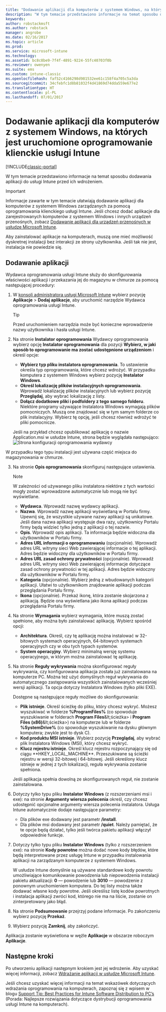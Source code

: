 ```yaml
---
title: "Dodawanie aplikacji dla komputerów z systemem Windows, na których jest uruchomione oprogramowanie klienckie usługi Intune"
description: "W tym temacie przedstawiono informacje na temat sposobu dodawania aplikacji na komputerach do usługi Intune przed ich wdrożeniem."
keywords: 
author: robstackmsft
ms.author: robstack
manager: angrobe
ms.date: 02/16/2017
ms.topic: article
ms.prod: 
ms.service: microsoft-intune
ms.technology: 
ms.assetid: bc8c8be9-7f4f-4891-9224-55fc40703f0b
ms.reviewer: owenyen
ms.suite: ems
ms.custom: intune-classic
ms.openlocfilehash: faf52c4166298d981532ee61c158f4a705c5a3da
ms.sourcegitcommit: 34cfebfc1d8b81032f4d41869d74dda559e677e2
ms.translationtype: HT
ms.contentlocale: pl-PL
ms.lasthandoff: 07/01/2017
---
```

# <a name="add-apps-for-windows-pcs-that-run-the-intune-software-client"></a>Dodawanie aplikacji dla komputerów z systemem Windows, na których jest uruchomione oprogramowanie klienckie usługi Intune

[!INCLUDE[classic-portal](../includes/classic-portal.md)]

W tym temacie przedstawiono informacje na temat sposobu dodawania aplikacji do usługi Intune przed ich wdrożeniem.

> [!IMPORTANT]
> Informacje zawarte w tym temacie ułatwiają dodawanie aplikacji dla komputerów z systemem Windows zarządzanych za pomocą oprogramowania klienckiego usługi Intune. Jeśli chcesz dodać aplikacje dla zarejestrowanych komputerów z systemem Windows i innych urządzeń przenośnych, zobacz [Dodawanie aplikacji dla urządzeń przenośnych w usłudze Microsoft Intune](add-apps-for-mobile-devices-in-microsoft-intune.md).

Aby zainstalować aplikacje na komputerach, muszą one mieć możliwość dyskretnej instalacji bez interakcji ze strony użytkownika. Jeśli tak nie jest, instalacja nie powiedzie się.


## <a name="add-the-app"></a>Dodawanie aplikacji
Wydawca oprogramowania usługi Intune służy do skonfigurowania właściwości aplikacji i przekazania jej do magazynu w chmurze za pomocą następującej procedury:

1.  W [konsoli administratora usługi Microsoft Intune](https://manage.microsoft.com) wybierz pozycję **Aplikacje** &gt; **Dodaj aplikacje**, aby uruchomić narzędzie Wydawca oprogramowania usługi Intune.

    > [!TIP]
    > Przed uruchomieniem narzędzia może być konieczne wprowadzenie nazwy użytkownika i hasła usługi Intune.

2.  Na stronie **Instalator oprogramowania** Wydawcy oprogramowania wybierz opcję **Instalator oprogramowania** dla pozycji **Wybierz, w jaki sposób to oprogramowanie ma zostać udostępnione urządzeniom** i określ opcje:

    - **Wybierz typ pliku instalatora oprogramowania**. To ustawienie określa typ oprogramowania, które chcesz wdrożyć. W przypadku komputera z systemem Windows wybierz pozycję **Instalator Windows**.
    - **Określ lokalizację plików instalacyjnych oprogramowania**. Wprowadź lokalizację plików instalacyjnych lub wybierz pozycję **Przeglądaj**, aby wybrać lokalizację z listy.
    - **Dołącz dodatkowe pliki i podfoldery z tego samego folderu**. Niektóre programy używające Instalatora Windows wymagają plików pomocniczych. Muszą one znajdować się w tym samym folderze co plik instalacyjny. Wybierz tę opcję, jeśli chcesz również wdrożyć te pliki pomocnicze.

    Jeśli na przykład chcesz opublikować aplikację o nazwie Application.msi w usłudze Intune, strona będzie wyglądała następująco: ![Strona konfiguracji oprogramowania wydawcy](./media/publisher-for-pc.png)

   W przypadku tego typu instalacji jest używana część miejsca do magazynowania w chmurze.

3.  Na stronie **Opis oprogramowania** skonfiguruj następujące ustawienia.

    > [!NOTE]
    > W zależności od używanego pliku instalatora niektóre z tych wartości mogły zostać wprowadzone automatycznie lub mogą nie być wyświetlane.

    - **Wydawca**. Wprowadź nazwę wydawcy aplikacji.
    - **Nazwa**. Wprowadź nazwę aplikacji wyświetlaną w Portalu firmy.<br />Upewnij się, że wszystkie używane nazwy aplikacji są unikatowe. Jeśli dana nazwa aplikacji występuje dwa razy, użytkownicy Portalu firmy będą widzieć tylko jedną z aplikacji o tej nazwie.
    - **Opis**. Wprowadź opis aplikacji. Ta informacja będzie widoczna dla użytkowników w Portalu firmy.
    - **Adres URL informacji o oprogramowaniu** (opcjonalnie). Wprowadź adres URL witryny sieci Web zawierającej informacje o tej aplikacji. Adres będzie widoczny dla użytkowników w Portalu firmy.
    - **Adres URL zasad ochrony prywatności** (opcjonalnie). Wprowadź adres URL witryny sieci Web zawierającej informacje dotyczące zasad ochrony prywatności w tej aplikacji. Adres będzie widoczny dla użytkowników w Portalu firmy.
    - **Kategoria** (opcjonalnie). Wybierz jedną z wbudowanych kategorii aplikacji. Ułatwi to użytkownikom znajdowanie aplikacji podczas przeglądania Portalu firmy.
    - **Ikona** (opcjonalnie). Przekaż ikonę, która zostanie skojarzona z aplikacją. Będzie ona wyświetlana jako ikona aplikacji podczas przeglądania Portalu firmy.

4.  Na stronie **Wymagania** wybierz wymagania, które muszą zostać spełnione, aby można było zainstalować aplikację. Wybierz spośród opcji:

    - **Architektura**. Określ, czy tę aplikację można instalować w 32-bitowych systemach operacyjnych, 64-bitowych systemach operacyjnych czy w obu tych typach systemów.
    - **System operacyjny**. Wybierz minimalną wersję systemu operacyjnego, w którym można zainstalować tę aplikację.

5.  Na stronie **Reguły wykrywania** można skonfigurować reguły wykrywania, czy konfigurowana aplikacja została już zainstalowana na komputerze PC. Można też użyć domyślnych reguł wykrywania do automatycznego zastępowania wszystkich zainstalowanych wcześniej wersji aplikacji. Ta opcja dotyczy Instalatora Windows (tylko pliki EXE).

    Dostępne są następujące reguły możliwe do skonfigurowania:
    - **Plik istnieje**. Określ ścieżkę do pliku, który chcesz wykryć. Możesz wyszukiwać w folderze **%ProgramFiles%** (co spowoduje wyszukiwanie w folderach **Program Files**\&lt;ścieżka&gt; i **Program Files (x86)**\&lt;ścieżka&gt;) na komputerze lub w folderze **%SystemDrive%** (co spowoduje wyszukiwanie na dysku głównym komputera; zwykle jest to dysk C).
    - **Kod produktu MSI istnieje**. Wybierz pozycję **Przeglądaj**, aby wybrać plik Instalatora Windows (MSI), który chcesz wykryć.
    - **Klucz rejestru istnieje**. Określ klucz rejestru rozpoczynający się od ciągu **HKEY_LOCAL_MACHINE\**. Przeszukiwane są ścieżki rejestru w wersji 32-bitowej i 64-bitowej. Jeśli określony klucz istnieje w jednej z tych lokalizacji, reguła wykrywania zostanie spełniona.

    Jeśli aplikacja spełnia dowolną ze skonfigurowanych reguł, nie zostanie zainstalowana.

6.  Dotyczy tylko typu pliku **Instalator Windows** (z rozszerzeniami msi i exe): na stronie **Argumenty wiersza polecenia** określ, czy chcesz udostępnić opcjonalne argumenty wiersza polecenia instalatora.
    Usługa Intune automatycznie dodaje następujące parametry:
    - Dla plików exe dodawany jest parametr **/install**.
    - Dla plików msi dodawany jest parametr **/quiet**.
    Należy pamiętać, że te opcje będą działać, tylko jeśli twórca pakietu aplikacji włączył odpowiednie funkcje.

7.  Dotyczy tylko typu pliku **Instalator Windows** (tylko z rozszerzeniem exe): na stronie **Kody powrotne** można dodać nowe kody błędów, które będą interpretowane przez usługę Intune w przypadku instalowania aplikacji na zarządzanym komputerze z systemem Windows.

    W usłudze Intune domyślnie są używane standardowe kody powrotu umożliwiające komunikowanie powodzenia lub niepowodzenia instalacji pakietu aktualizacji: **0** — powodzenie lub **3010** — powodzenie z ponownym uruchomieniem komputera. Do tej listy można także dodawać własne kody powrotne. Jeśli określisz listę kodów powrotnych i instalacja aplikacji zwróci kod, którego nie ma na liście, zostanie on zinterpretowany jako błąd.

8.  Na stronie **Podsumowanie** przejrzyj podane informacje. Po zakończeniu wybierz pozycję **Przekaż**.

9. Wybierz pozycję **Zamknij**, aby zakończyć.

Aplikacja zostanie wyświetlona w węźle **Aplikacje** w obszarze roboczym **Aplikacje**.

## <a name="next-steps"></a>Następne kroki

Po utworzeniu aplikacji następnym krokiem jest jej wdrożenie. Aby uzyskać więcej informacji, zobacz [Wdrażanie aplikacji w usłudze Microsoft Intune](deploy-apps.md).

Jeśli chcesz uzyskać więcej informacji na temat wskazówek dotyczących wdrażania oprogramowania na komputerach, zapoznaj się z wpisem w blogu [Support Tip: Best Practices for Intune Software Distribution to PC’s](https://blogs.technet.microsoft.com/intunesupport/2016/06/13/support-tip-best-practices-for-intune-software-distribution-to-pcs/) (Porada: Najlepsze rozwiązania dotyczące dystrybucji oprogramowania usługi Intune na komputerach).
